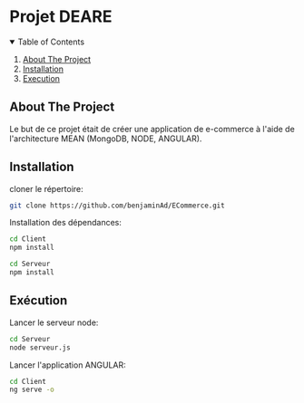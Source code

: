 # Projet DEARE
<details open="open">
  <summary>Table of Contents</summary>
  <ol>
    <li>
      <a href="#about-the-project">About The Project</a>
    </li>
    <li>
      <a href="#getting-started">Installation</a>
    </li>
    <li><a href="#usage">Execution</a></li>
  </ol>
</details>

## About The Project
Le but de ce projet était de créer une application de e-commerce à l'aide de l'architecture MEAN (MongoDB, NODE, ANGULAR).

## Installation
cloner le répertoire: 
```sh 
git clone https://github.com/benjaminAd/ECommerce.git
```
Installation des dépendances:
```sh
cd Client
npm install
```
```sh
cd Serveur
npm install
```
## Exécution
Lancer le serveur node:
```sh
cd Serveur
node serveur.js
```
Lancer l'application ANGULAR:
```sh
cd Client
ng serve -o
```
